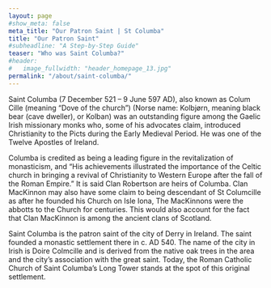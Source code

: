 ```yaml
---
layout: page
#show_meta: false
meta_title: "Our Patron Saint | St Columba"
title: "Our Patron Saint"
#subheadline: "A Step-by-Step Guide"
teaser: "Who was Saint Columba?"
#header:
#   image_fullwidth: "header_homepage_13.jpg"
permalink: "/about/saint-columba/"
---
```

Saint Columba (7 December 521 – 9 June 597 AD), also known as Colum Cille (meaning “Dove of the church”) (Norse name: Kolbjørn, meaning black bear (cave dweller), or Kolban) was an outstanding figure among the Gaelic Irish missionary monks who, some of his advocates claim, introduced Christianity to the Picts during the Early Medieval Period. He was one of the Twelve Apostles of Ireland.

Columba is credited as being a leading figure in the revitalization of monasticism, and “His achievements illustrated the importance of the Celtic church in bringing a revival of Christianity to Western Europe after the fall of the Roman Empire.” It is said Clan Robertson are heirs of Columba. Clan MacKinnon may also have some claim to being descendant of St Columcille as after he founded his Church on Isle Iona, The MacKinnons were the abbotts to the Church for centuries. This would also account for the fact that Clan MacKinnon is among the ancient clans of Scotland.

Saint Columba is the patron saint of the city of Derry in Ireland. The saint founded a monastic settlement there in c. AD 540. The name of the city in Irish is Doire Colmcille and is derived from the native oak trees in the area and the city’s association with the great saint. Today, the Roman Catholic Church of Saint Columba’s Long Tower stands at the spot of this original settlement.
